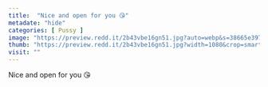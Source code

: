 ```yaml
---
title:  "Nice and open for you 😘"
metadate: "hide"
categories: [ Pussy ]
image: "https://preview.redd.it/2b43vbe16gn51.jpg?auto=webp&s=38665e397c38bec1435c865f7d480e6b5350205a"
thumb: "https://preview.redd.it/2b43vbe16gn51.jpg?width=1080&crop=smart&auto=webp&s=889ff3615b31aa94e49400a207a4102a17514d10"
visit: ""
---
```

Nice and open for you 😘
